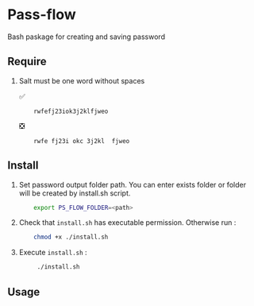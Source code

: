 # Pass-flow
Bash paskage for creating and saving password

## Require
1. Salt must be one word without spaces    
    
    :white_check_mark: 
    ```
        rwfefj23iok3j2klfjweo
    ```    
    :negative_squared_cross_mark:    
    ```
        rwfe fj23i okc 3j2kl  fjweo
    ```  
## Install
1. Set password output folder path. You can enter exists folder or folder will be created by install.sh script. 
    ```bash
        export PS_FLOW_FOLDER=<path>
    ```
2. Check that ``` install.sh ``` has executable permission. Otherwise run :   
    ```bash
        chmod +x ./install.sh
    ```

3.  Execute ``` install.sh ``` :   
    ```bash
         ./install.sh
    ```
## Usage 
